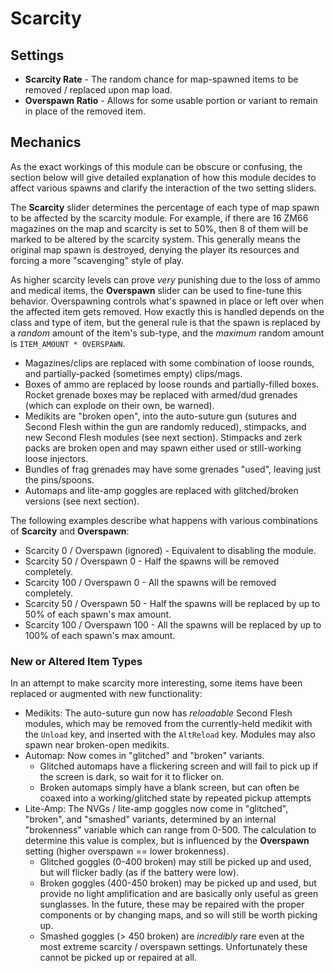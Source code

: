 # Scarcity

## Settings

* **Scarcity Rate** - The random chance for map-spawned items to be removed / replaced upon map load.
* **Overspawn Ratio** - Allows for some usable portion or variant to remain in place of the removed item.

## Mechanics

As the exact workings of this module can be obscure or confusing, the section below will give detailed explanation of how this module decides to affect various spawns and clarify the interaction of the two setting sliders.

The **Scarcity** slider determines the percentage of each type of map spawn to be affected by the scarcity module. For example, if there are 16 ZM66 magazines on the map and scarcity is set to 50%, then 8 of them will be marked to be altered by the scarcity system. This generally means the original map spawn is destroyed, denying the player its resources and forcing a more "scavenging" style of play.

As higher scarcity levels can prove *very* punishing due to the loss of ammo and medical items, the **Overspawn** slider can be used to fine-tune this behavior. Overspawning controls what's spawned in place or left over when the affected item gets removed. How exactly this is handled depends on the class and type of item, but the general rule is that the spawn is replaced by a *random* amount of the item's sub-type, and the *maximum* random amount is `ITEM_AMOUNT * OVERSPAWN`.

* Magazines/clips are replaced with some combination of loose rounds, and partially-packed (sometimes empty) clips/mags.
* Boxes of ammo are replaced by loose rounds and partially-filled boxes. Rocket grenade boxes may be replaced with armed/dud grenades (which can explode on their own, be warned).
* Medikits are "broken open", into the auto-suture gun (sutures and Second Flesh within the gun are randomly reduced), stimpacks, and new Second Flesh modules (see next section). Stimpacks and zerk packs are broken open and may spawn either used or still-working loose injectors.
* Bundles of frag grenades may have some grenades "used", leaving just the pins/spoons.
* Automaps and lite-amp goggles are replaced with glitched/broken versions (see next section).

The following examples describe what happens with various combinations of **Scarcity** and **Overspawn**:

* Scarcity 0 / Overspawn (ignored) - Equivalent to disabling the module.
* Scarcity 50 / Overspawn 0 - Half the spawns will be removed completely.
* Scarcity 100 / Overspawn 0 - All the spawns will be removed completely.
* Scarcity 50 / Overspawn 50 - Half the spawns will be replaced by up to 50% of each spawn's max amount.
* Scarcity 100 / Overspawn 100 - All the spawns will be replaced by up to 100% of each spawn's max amount.

### New or Altered Item Types

In an attempt to make scarcity more interesting, some items have been replaced or augmented with new functionality:

* Medikits: The auto-suture gun now has *reloadable* Second Flesh modules, which may be removed from the currently-held medikit with the `Unload` key, and inserted with the `AltReload` key. Modules may also spawn near broken-open medikits.
* Automap: Now comes in "glitched" and "broken" variants.
  * Glitched automaps have a flickering screen and will fail to pick up if the screen is dark, so wait for it to flicker on.
  * Broken automaps simply have a blank screen, but can often be coaxed into a working/glitched state by repeated pickup attempts
* Lite-Amp: The NVGs / lite-amp goggles now come in "glitched", "broken", and "smashed" variants, determined by an internal "brokenness" variable which can range from 0-500. The calculation to determine this value is complex, but is influenced by the **Overspawn** setting (higher overspawn == lower brokenness).
  * Glitched goggles (0-400 broken) may still be picked up and used, but will flicker badly (as if the battery were low).
  * Broken goggles (400-450 broken) may be picked up and used, but provide no light amplification and are basically only useful as green sunglasses. In the future, these may be repaired with the proper components or by changing maps, and so will still be worth picking up.
  * Smashed goggles (> 450 broken) are *incredibly* rare even at the most extreme scarcity / overspawn settings. Unfortunately these cannot be picked up or repaired at all.
